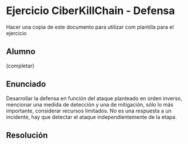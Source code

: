 # Ejercicio CiberKillChain - Defensa

Hacer una copia de este documento para utilizar com plantilla para el ejercicio

## Alumno

(completar)

## Enunciado

Desarrollar la defensa en función del ataque planteado en orden inverso, mencionar una medida de detección y una de mitigación, sólo lo más importante, considerar recursos limitados. No es una respuesta a un incidente, hay que detectar el ataque independientemente de la etapa.


## Resolución

